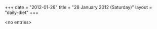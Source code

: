 +++
date = "2012-01-28"
title = "28 January 2012 (Saturday)"
layout = "daily-diet"
+++

<p>&lt;no entries&gt;</p>